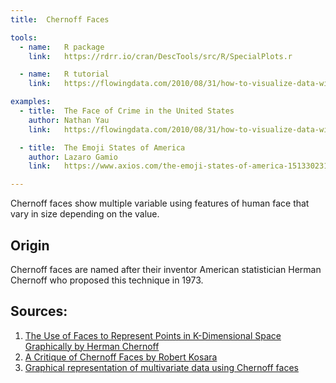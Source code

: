 ```yaml
---
title:  Chernoff Faces

tools:
  - name:   R package
    link:   https://rdrr.io/cran/DescTools/src/R/SpecialPlots.r

  - name:   R tutorial
    link:   https://flowingdata.com/2010/08/31/how-to-visualize-data-with-cartoonish-faces/

examples:
  - title:  The Face of Crime in the United States
    author: Nathan Yau
    link:   https://flowingdata.com/2010/08/31/how-to-visualize-data-with-cartoonish-faces/#jp-carousel-20488

  - title:  The Emoji States of America
    author: Lazaro Gamio
    link:   https://www.axios.com/the-emoji-states-of-america-1513302318-0ca61705-de75-4c8f-8521-5cbab12a45f2.html

---
```


Chernoff faces show multiple variable using features of human face that vary in size depending on the value.

<!--more-->

## Origin
Chernoff faces are named after their inventor American statistician Herman Chernoff who proposed this technique in 1973.

## Sources:
1. [The Use of Faces to Represent Points in K-Dimensional Space Graphically by Herman Chernoff](https://web.archive.org/web/20120415030406/http://www.apprendre-en-ligne.net/mathematica/3.3/chernoff.pdf)
2. [A Critique of Chernoff Faces by Robert Kosara](https://eagereyes.org/criticism/chernoff-faces)
3. [Graphical representation of multivariate data using Chernoff faces](https://www.stata-journal.com/sjpdf.html?articlenum=gr0038)
